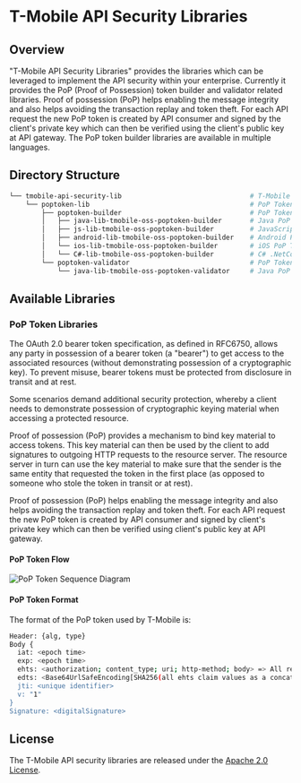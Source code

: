 # T-Mobile API Security Libraries

## Overview

"T-Mobile API Security Libraries" provides the libraries which can be leveraged to implement the API security within your enterprise. Currently it provides the PoP (Proof of Possession) token builder and validator related libraries. Proof of possession (PoP) helps enabling the message integrity and also helps avoiding the transaction replay and token theft. For each API request the new PoP token is created by API consumer and signed by the client's private key which can then be verified using the client's public key at API gateway. The PoP token builder libraries are available in multiple languages.

## Directory Structure

```bash
└── tmobile-api-security-lib                                # T-Mobile API Security Lib Parent Directory
    └── poptoken-lib                                        # PoP Token Lib Parent Directory
        ├── poptoken-builder                                # PoP Token Builder Lib Parent Directory
        │   ├── java-lib-tmobile-oss-poptoken-builder       # Java PoP Token Builder Lib
        │   ├── js-lib-tmobile-oss-poptoken-builder         # JavaScript PoP Token Builder Lib
        │   ├── android-lib-tmobile-oss-poptoken-builder    # Android PoP Token Builder Lib
        │   └── ios-lib-tmobile-oss-poptoken-builder        # iOS PoP Token Builder Lib
        │   └── C#-lib-tmobile-oss-poptoken-builder         # C# .NetCore PoP Token Builder Lib
        └── poptoken-validator                              # PoP Token Validator Lib Parent Directory
            └── java-lib-tmobile-oss-poptoken-validator     # Java PoP Token Validator Lib
```

## Available Libraries 

### PoP Token Libraries

The OAuth 2.0 bearer token specification, as defined in RFC6750, allows any party in possession of a bearer token (a "bearer") to get access to the associated resources (without demonstrating possession of a cryptographic key). To prevent misuse, bearer tokens must be protected from disclosure in transit and at rest.

Some scenarios demand additional security protection, whereby a client needs to demonstrate possession of cryptographic keying material when accessing a protected resource.

Proof of possession (PoP) provides a mechanism to bind key material to access tokens. This key material can then be used by the client to add signatures to outgoing HTTP requests to the resource server. The resource server in turn can use the key material to make sure that the sender is the same entity that requested the token in the first place (as opposed to someone who stole the token in transit or at rest).

Proof of possession (PoP) helps enabling the message integrity and also helps avoiding the transaction replay and token theft. For each API request the new PoP token is created by API consumer and signed by client's private key which can then be verified using client's public key at API gateway.

#### PoP Token Flow

![PoP Token Sequence Diagram](./images/pop_token_sequence_diagram.png)


#### PoP Token Format

The format of the PoP token used by T-Mobile is:
```bash
Header: {alg, type} 
Body { 
  iat: <epoch time> 
  exp: <epoch time> 
  ehts: <authorization; content_type; uri; http-method; body> => All request headers, URI, HTTP method and body fields used to create hash
  edts: <Base64UrlSafeEncoding[SHA256(all ehts claim values as a concatenated string)]">
  jti: <unique identifier> 
  v: "1"
}
Signature: <digitalSignature>
```

## License

The T-Mobile API security libraries are released under the <a href="https://github.com/tmobile/tmobile-api-security-lib/blob/master/LICENSE" target="_blank">Apache 2.0 License</a>.
